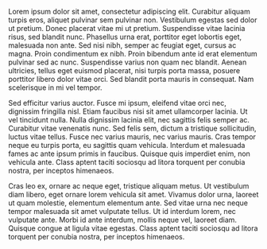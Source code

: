 Lorem ipsum dolor sit amet, consectetur adipiscing elit. Curabitur aliquam turpis eros, aliquet pulvinar sem pulvinar non. Vestibulum egestas sed dolor ut pretium. Donec placerat vitae mi ut pretium. Suspendisse vitae lacinia risus, sed blandit nunc. Phasellus urna erat, porttitor eget lobortis eget, malesuada non ante. Sed nisi nibh, semper ac feugiat eget, cursus ac magna. Proin condimentum ex nibh. Proin bibendum ante id erat elementum pulvinar sed ac nunc. Suspendisse varius non quam nec blandit. Aenean ultricies, tellus eget euismod placerat, nisi turpis porta massa, posuere porttitor libero dolor vitae orci. Sed blandit porta mauris in consequat. Nam scelerisque in mi vel tempor.

Sed efficitur varius auctor. Fusce mi ipsum, eleifend vitae orci nec, dignissim fringilla nisl. Etiam faucibus nisi sit amet ullamcorper lacinia. Ut vel tincidunt nulla. Nulla dignissim lacinia elit, nec sagittis felis semper ac. Curabitur vitae venenatis nunc. Sed felis sem, dictum a tristique sollicitudin, luctus vitae tellus. Fusce nec varius mauris, nec varius mauris. Cras tempor neque eu turpis porta, eu sagittis quam vehicula. Interdum et malesuada fames ac ante ipsum primis in faucibus. Quisque quis imperdiet enim, non vehicula ante. Class aptent taciti sociosqu ad litora torquent per conubia nostra, per inceptos himenaeos.

Cras leo ex, ornare ac neque eget, tristique aliquam metus. Ut vestibulum diam libero, eget ornare lorem vehicula sit amet. Vivamus dolor urna, laoreet ut quam molestie, elementum elementum ante. Sed vitae urna nec neque tempor malesuada sit amet vulputate tellus. Ut id interdum lorem, nec vulputate ante. Morbi id ante interdum, mollis neque vel, laoreet diam. Quisque congue at ligula vitae egestas. Class aptent taciti sociosqu ad litora torquent per conubia nostra, per inceptos himenaeos. 
